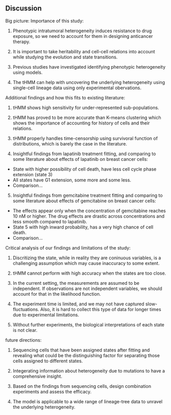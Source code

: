## Discussion

Big picture: Importance of this study:

1. Phenotypic intratumoral heterogeneity induces resistance to drug exposure, so we need to account for them in designing anticancer therapy.

2. It is important to take heritability and cell-cell relations into account while studying the evolution and state transitions.

3. Previous studies have investigated identifying phenotypic heterogeneity using models.
<!--State-space model (Nakashima et al.) but failed to incorporate missing data correction in the form of time-censorship, or used kin correlation analysis coupled with end-point measurements from lineage trees to cluster cells based on their expression levels (Hormoz et al. 2016) -->

4. The tHMM can help with uncovering the underlying heterogeneity using single-cell lineage data using only experimental obervations.

<!-- Intratumoral heterogeneity in cancer cells enables them to adjust to therapy, and advancement to more malignant stages. For instance, cells with variable growth rates have different susceptibility to estressors such as drug exposure [@doi:10.1016/j.gde.2011.10.001]. Even in the absence of genetic mutations, non-genetic stable variants that are heritable could serve as substrates for natural selection [@doi:10.1038/nrg2556]. Therefore, it is vital to identify the sources of non-genetic heterogeneity and provide strategies that include the effect of these variabilities in new therapy regiments. In this paper, we introduced a tree-based hidden Markov model that classifies single cells of a heterogeneous population based on solely their over-time phenotypic traits into merely homogeneous subpopulations. We implemented a modified version of Baum-Welch algorithm for phenotypic observations of tracked single cells in a lineage structure that could be trained with virtually any number of phenotypic measurements. As an application, single cell lineage tracking data of AU565 cancer cells treated with a range of lapatinib and gemcitabine concentrations was inputted to the model. The data included G1 and S/G2 cell cycle phase durations and cell fate at either of these phases. Utilizing the BIC metric, the model predicted 6 and 5 distinct subpopulations for lapatinib and gemcitabine-treated data, respectively, and provided statistical characteristics of each state. -->

Additional findings and how this fits to existing literature:

1. tHMM shows high sensitivity for under-represented sub-populations.

2. tHMM has proved to be more accurate than K-means clustering which shows the importance of accounting for history of cells and their relations.

3. tHMM properly handles time-censorship using survivoral function of distributions, which is barely the case in the literature.

4. Insightful findings from lapatinib treatment fitting, and comparing to some literature about effects of lapatinib on breast cancer cells:
- State with higher possibility of cell death, have less cell cycle phase extension (state 3)
- All states have G1 extension, some more and some less.
- Comparison...

5. Insightful findings from gemcitabine treatment fitting and comparing to some literature about effects of gemcitabine on breast cancer cells:
- The effects appear only when the concentration of gemcitabine reaches 10 nM or higher. The drug effects are drastic across concentrations and less smooth compared to lapatinib.
- State 5 with high inward probability, has a very high chance of cell death.
- Comparison...

<!--It is important to account for the history and relations between cells when studying cell-to-cell heterogeneity. Non-genetic phenotypes such as cell cycle durations have been shown to be highly correlated within and across cell generations through lineage analysis [@doi:10.1101/373258]. The dynamic of cell state transition has been determined using lineage trees and single-cell end point measurements, where cell states are identified by differential gene expression levels [@doi:10.1016/j.cels.2016.10.015]. Nakashima et al., [@doi:10.1093/bioinformatics/btaa040] using a state-space model introduced a modified expectation-maximization algorithm, accompanied by a corrections for survivorship bias for a lineage tree data to model phenotypic variability in bacteria. However, identifying the number of latent states and statistically characterizing such states has not been done so far.
The model was evaluated at an experimentally feasible data size and classified all types of synthetic populations of 2 true states with the accuracy higher than 95% for a minimum of ~100 cells in the population. The tHMM showed relatively high sensitivity to the populations with under-represented subpopulations and proved efficacious with more distinct state features (Figs. @fig:wass1, @fig:wass2). Particularly in comparison to K-means clustering algorithm, the average accuracy of state assignment was higher by 15% (Fig. @fig:wass).Another advancement in the current work, is using suvival functions to properly handle the missing information in the form of time censorship both at the beginning (left-truncated) and the end of the experiment (right-censored) (Fig. @fig:censor). -->

Critical analysis of our findings and limitations of the study:

1. Discritizing the state, while in reality they are coninuous variables, is a challenging assumption which may cause inaccuracy to some extent.

2. tHMM cannot perform with high accuracy when the states are too close.

3. In the current setting, the measurements are assumed to be independent. If observations are not independent variables, we should account for that in the likelihood function.

4. The experiment time is limited, and we may not have captured slow-fluctuations. Also, it is hard to collect this type of data for longer times due to experimental limitations.

5. Without further experiments, the biological interpretations of each state is not clear. 
<!--In reality, cells live in a continuum of phenotypic and behavioral state [@doi:10.1038/s41591-021-01233-9] and it is more or less arbitrary where to draw the line that discritizes these states. On the other hand, building a model with continuous states has many challenges. That is why we should anticipate errors in some degree in clustering cells with tHMM. Also, the model is dependent on the distance between the existing states and may perform poorly when the states are close or when cells possessed high variance in parameter estimation (Fig. @fig:wass). Moreover, in our setting, the cell cycle phase durations and fates are assumed to be independent variables. If the measurements are not independent, then we need to adjust for that in the likelihood function.

Because our experimental data goes as along as 96 hours it only covers up to 5 or 6 generations of cells. The fact that whether cells after several generations reach a stable equilibrium is not determinable for our dataset. Further, some traits such as resistance may develop over more generations and not detectable in short-term experiments. On the other hand, data collection for more than 96 hours becomes challenging due to various environmental factors, among which phototoxicity and cell stress [@pmid:27213923]. The model operates equally well whether the population of interest owns a pre-existing phenotypic heterogeneity (synthetic data figures) or the cells acquire diverse phenotypes as a result of drug treatment (experimental analysis), but it cannot recognize which is the case. The model selection validated by the BIC metric asserted the reliability of tHMM in predicting the most likely number of states within a population (Fig. @fig:sBIC). -->

future directions:

1. Sequencing cells that have been assigned states after fitting and revealing what could be the distinguishing factor for separating those cells assigned to different states.

2. Integerating information about heterogeneity due to mutations to have a comprehensive insight.

3. Based on the findings from sequencing cells, design combination experiments and assess the efficacy.

4. The model is applicable to a wide range of lineage-tree data to unravel the underlying heterogeneity.

<!-- As a follow up study, We intend to design assays to experimentally validate the number of states predicted by tHMM, and study the extent and sources of differences between the identified states. The current version of this pipeline is most accurate when populations consist of at least 100 cells. Transitions from therapy-susceptible to therapy-resistant states are well detected by the model, which will prove useful for identifying mutant subtypes in tumors and leading to more optimal therapies for cancer treatment. The tHMM may further be used for drug screening as a single cell, rather than population-based, means of quantifying the potency of novel therapies in eliminating all subpopulations within a tumor. The pipeline will provide researchers and clinicians with an improved classification of heterogeneity among cells, or any other tree-structured data, and provide information about latent changes in cellular identity.
This model although insightful, might be incomplete to shed light into all the sources that lead to heterogeneity. Upgrading the model or integrating it with other studies such that it could also take genetic sources of variations into account, would be even more useful.
This model is applicable not only for single-cell lineage data, but also to any other type of lineage data to cluster the individual elements based on their measurements. -->
